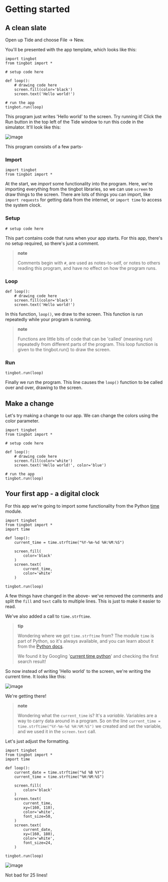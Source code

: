 Getting started
===============

A clean slate
-------------

Open up Tide and choose File -&gt; New.

You'll be presented with the app template, which looks like this:

    import tingbot
    from tingbot import *

    # setup code here

    def loop():
        # drawing code here
        screen.fill(color='black')
        screen.text('Hello world!')

    # run the app
    tingbot.run(loop)

This program just writes 'Hello world' to the screen. Try running it!
Click the Run button in the top left of the Tide window to run this code
in the simulator. It'll look like this:

![image](images/simulator-hello-world.png)

This program consists of a few parts-

### Import

    import tingbot
    from tingbot import *

At the start, we *import* some functionality into the program. Here,
we're importing everything from the tingbot libraries, so we can use
`screen` to draw things to the screen. There are lots of things you can
import, like `import requests` for getting data from the internet, or
`import time` to access the system clock.

### Setup

    # setup code here

This part contains code that runs when your app starts. For this app,
there's no setup required, so there's just a comment.

> **note**
>
> Comments begin with `#`, are used as notes-to-self, or notes to others
> reading this program, and have no effect on how the program runs.

### Loop

    def loop():
        # drawing code here
        screen.fill(color='black')
        screen.text('Hello world!')

In this function, `loop()`, we draw to the screen. This function is run
repeatedly while your program is running.

> **note**
>
> Functions are little bits of code that can be 'called' (meaning run)
> repeatedly from different parts of the program. This loop function is
> given to the tingbot.run() to draw the screen.

### Run

    tingbot.run(loop)

Finally we run the program. This line causes the `loop()` function to be
called over and over, drawing to the screen.

Make a change
-------------

Let's try making a change to our app. We can change the colors using the
color parameter.

    import tingbot
    from tingbot import *

    # setup code here

    def loop():
        # drawing code here
        screen.fill(color='white')
        screen.text('Hello world!', color='blue')

    # run the app
    tingbot.run(loop)

Your first app - a digital clock
--------------------------------

For this app we're going to import some functionality from the Python
[time](https://docs.python.org/2/library/time.html) module.

    import tingbot
    from tingbot import *
    import time

    def loop():
        current_time = time.strftime("%Y-%m-%d %H:%M:%S")

        screen.fill(
            color='black'
        )
        screen.text(
            current_time, 
            color='white'
        )

    tingbot.run(loop)

A few things have changed in the above- we've removed the comments and
split the `fill` and `text` calls to multiple lines. This is just to
make it easier to read.

We've also added a call to `time.strftime`.

> **tip**
>
> Wondering where we got `time.strftime` from? The module `time` is part
> of Python, so it's always available, and you can learn about it from
> the [Python docs](https://docs.python.org/2/library/index.html).
>
> We found it by Googling '[current time
> python](https://google.com/search?q=current+time+python)' and checking
> the first search result!

So now instead of writing 'Hello world' to the screen, we're writing the
current time. It looks like this:

![image](images/simulator-time.png)

We're getting there!

> **note**
>
> Wondering what the `current_time` is? It's a *variable*. Variables are
> a way to carry data around in a program. So on the line
> `current_time = time.strftime("%Y-%m-%d %H:%M:%S")` we created and set
> the variable, and we used it in the `screen.text` call.

Let's just adjust the formatting.

    import tingbot
    from tingbot import *
    import time

    def loop():
        current_date = time.strftime("%d %B %Y")
        current_time = time.strftime("%H:%M:%S")

        screen.fill(
            color='black'
        )
        screen.text(
            current_time, 
            xy=(160, 110),
            color='white',
            font_size=50,
        )
        screen.text(
            current_date,
            xy=(160, 180),
            color='white',
            font_size=24,
        )

    tingbot.run(loop)

![image](images/simulator-live.gif)

Not bad for 25 lines!
